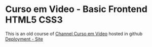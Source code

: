 # Curso em Video - Basic Frontend HTML5 CSS3
This is an old course of [Channel Curso em Vídeo](https://www.youtube.com/channel/UCrWvhVmt0Qac3HgsjQK62FQ) hosted in github [Deployment - Site](https://eduardmaster.github.io/tutorial-of-curso-em-video-frontend-html5/)
